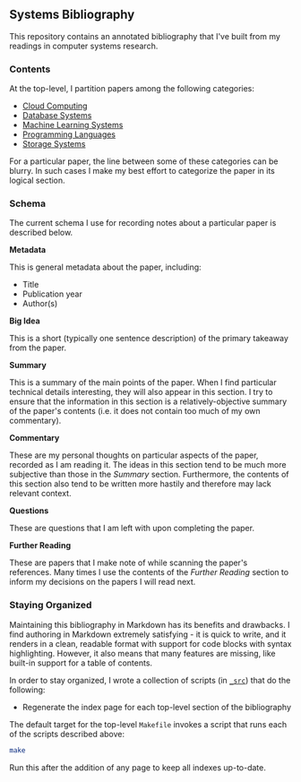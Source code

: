 ## Systems Bibliography

This repository contains an annotated bibliography that I've built from my readings in computer systems research.

### Contents

At the top-level, I partition papers among the following categories:

- [Cloud Computing](./cloud-computing/)
- [Database Systems](./database-systems/)
- [Machine Learning Systems](./mlsys/)
- [Programming Languages](./programming-languages/)
- [Storage Systems](./storage-systems/)

For a particular paper, the line between some of these categories can be blurry. In such cases I make my best effort to categorize the paper in its logical section.

### Schema

The current schema I use for recording notes about a particular paper is described below.

**Metadata**

This is general metadata about the paper, including:
- Title
- Publication year
- Author(s)

**Big Idea**

This is a short (typically one sentence description) of the primary takeaway from the paper.

**Summary**

This is a summary of the main points of the paper. When I find particular technical details interesting, they will also appear in this section. I try to ensure that the information in this section is a relatively-objective summary of the paper's contents (i.e. it does not contain too much of my own commentary).

**Commentary**

These are my personal thoughts on particular aspects of the paper, recorded as I am reading it. The ideas in this section tend to be much more subjective than those in the _Summary_ section. Furthermore, the contents of this section also tend to be written more hastily and therefore may lack relevant context.

**Questions**

These are questions that I am left with upon completing the paper.

**Further Reading**

These are papers that I make note of while scanning the paper's references. Many times I use the contents of the _Further Reading_ section to inform my decisions on the papers I will read next.

### Staying Organized

Maintaining this bibliography in Markdown has its benefits and drawbacks. I find authoring in Markdown extremely satisfying - it is quick to write, and it renders in a clean, readable format with support for code blocks with syntax highlighting. However, it also means that many features are missing, like built-in support for a table of contents.

In order to stay organized, I wrote a collection of scripts (in [`_src`](./_src/)) that do the following:
- Regenerate the index page for each top-level section of the bibliography

The default target for the top-level `Makefile` invokes a script that runs each of the scripts described above:

```bash
make
```

Run this after the addition of any page to keep all indexes up-to-date.
